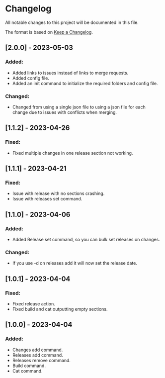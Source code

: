 # Changelog

All notable changes to this project will be documented in this file.

The format is based on [Keep a Changelog](https://keepachangelog.com/en/1.0.0/).

## [2.0.0] - 2023-05-03

### Added: 

- Added links to issues instead of links to merge requests.
- Added config file.
- Added an init command to initialize the required folders and config file.

### Changed: 

- Changed from using a single json file to using a json file for each change due to issues with conflicts when merging.


## [1.1.2] - 2023-04-26

### Fixed: 

- Fixed multiple changes in one release section not working.


## [1.1.1] - 2023-04-21

### Fixed: 

- Issue with release with no sections crashing.
- Issue with releases set command.


## [1.1.0] - 2023-04-06

### Added: 

- Added Release set command, so you can bulk set releases on changes.

### Changed: 

- If you use -d on releases add it will now set the release date.


## [1.0.1] - 2023-04-04

### Fixed: 

- Fixed release action.
- Fixed build and cat outputting empty sections.


## [1.0.0] - 2023-04-04

### Added: 

- Changes add command.
- Releases add command.
- Releases remove command.
- Build command.
- Cat command.


